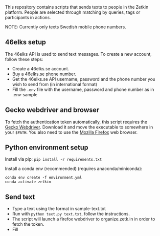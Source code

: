 This repository contains scripts that sends texts to people in the Zetkin platform.
People are selected through matching by queries, tags or participants in actions.

NOTE: Currently only texts Swedish mobile phone numbers.

## 46elks setup
The 46elks API is used to send text messages.
To create a new account, follow these steps:
- Create a 46elks.se account.
- Buy a 46elks.se phone number.
- Get the 46elks.se API username, password and the phone number you wish to send from (in international format)
- Fill the `.env` file with the username, password and phone number as in .env-sample

## Gecko webdriver and browser
To fetch the authentication token automatically, this script requires the [Gecko Webdriver](https://github.com/mozilla/geckodriver/releases). Download it and move the executable to somewhere in your `$PATH`. 
You also need to use the [Mozilla Firefox](https://www.mozilla.org/en-US/firefox/new/) web browser.

## Python environment setup
Install via pip:
```pip install -r requirements.txt```

Install a conda env (recommended) (requires anaconda/miniconda):
```
conda env create -f environment.yml
conda activate zetkin
```

## Send text
- Type a text using the format in sample-text.txt
- Run with `python text.py text.txt`, follow the instructions.
- The script will launch a firefox webdriver to organize.zetk.in in order to fetch the token.
- Fill
